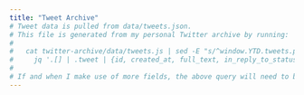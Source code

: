 ```yaml
---
title: "Tweet Archive"
# Tweet data is pulled from data/tweets.json.
# This file is generated from my personal Twitter archive by running:
#
#   cat twitter-archive/data/tweets.js | sed -E "s/^window.YTD.tweets.part0 = //" | \
#     jq '.[] | .tweet | {id, created_at, full_text, in_reply_to_status_id}' | jq -s '.' > data/tweets.json
#
# If and when I make use of more fields, the above query will need to be re-run.
---
```

